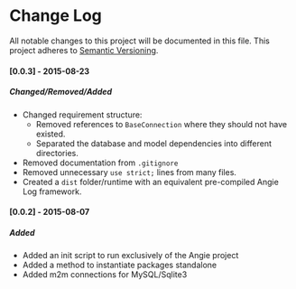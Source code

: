 # Change Log
All notable changes to this project will be documented in this file.
This project adheres to [Semantic Versioning](http://semver.org/).

#### [0.0.3] - 2015-08-23
##### Changed/Removed/Added
- Changed requirement structure:
    - Removed references to `BaseConnection` where they should not have existed.
    - Separated the database and model dependencies into different directories.
- Removed documentation from `.gitignore`
- Removed unnecessary `use strict;` lines from many files.
- Created a `dist` folder/runtime with an equivalent pre-compiled Angie Log framework.

#### [0.0.2] - 2015-08-07
##### Added
- Added an init script to run exclusively of the Angie project
- Added a method to instantiate packages standalone
- Added m2m connections for MySQL/Sqlite3
